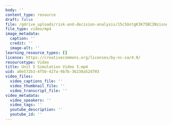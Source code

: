 ```yaml
---
body: ''
content_type: resource
draft: false
file: /gdrive_uploads/risk-and-decision-analysis/15c5GntgK3K75BCINzisnAvEbb1C9NsOZ/unit-5-simulation-video-3.mp4
file_type: video/mp4
image_metadata:
  caption: ''
  credit: ''
  image-alt: ''
learning_resource_types: []
license: https://creativecommons.org/licenses/by-nc-sa/4.0/
resourcetype: Video
title: Unit 5 Simulation Video 3.mp4
uid: a0e572b3-4f5b-427a-9b7b-36238a52d703
video_files:
  video_captions_file: ''
  video_thumbnail_file: ''
  video_transcript_file: ''
video_metadata:
  video_speakers: ''
  video_tags: ''
  youtube_description: ''
  youtube_id: ''
---
```

